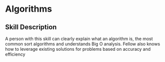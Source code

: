 # Algorithms

## Skill Description
A person with this skill can clearly explain what an algorithm is, the most common sort algorithms and understands Big O analysis. Fellow also knows how to leverage existing solutions for problems based on accuracy and efficiency
